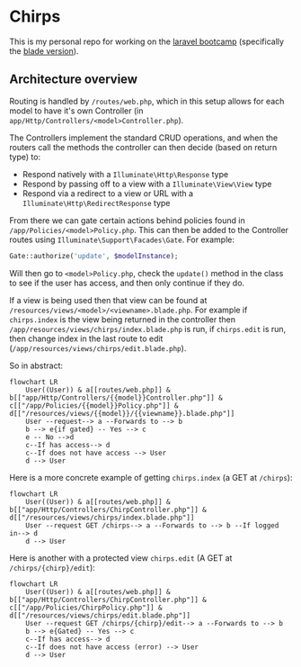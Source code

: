 # Chirps

This is my personal repo for working on the [laravel bootcamp](https://bootcamp.laravel.com/introduction) (specifically the [blade version](https://bootcamp.laravel.com/blade/installation)).


## Architecture overview

Routing is handled by `/routes/web.php`, which in this setup allows for each model to have it's own Controller (in `app/Http/Controllers/<model>Controller.php`). 

The Controllers implement the standard CRUD operations, and when the routers call the methods the controller can then decide (based on return type) to:

- Respond natively with a `Illuminate\Http\Response` type
- Respond by passing off to a view with a `Illuminate\View\View` type
- Respond via a redirect to a view or URL with a `Illuminate\Http\RedirectResponse` type

From there we can gate certain actions behind policies found in `/app/Policies/<model>Policy.php`. This can then be added to the Controller routes using `Illuminate\Support\Facades\Gate`. For example:

```php
Gate::authorize('update', $modelInstance);
```

Will then go to `<model>Policy.php`, check the `update()` method in the class to see if the user has access, and then only continue if they do.

If a view is being used then that view can be found at `/resources/views/<model>/<viewname>.blade.php`. For example if `chirps.index` is the view being returned in the controller then `/app/resources/views/chirps/index.blade.php` is run, if `chirps.edit` is run, then change index in the last route to edit (`/app/resources/views/chirps/edit.blade.php`).

So in abstract:

```mermaid
flowchart LR
    User((User)) & a[[routes/web.php]] & b[["app/Http/Controllers/{{model}}Controller.php"]] & c[["/app/Policies/{{model}}Policy.php"]] & d[["/resources/views/{{model}}/{{viewname}}.blade.php"]]
    User --request--> a --Forwards to --> b
    b --> e{if gated} -- Yes --> c
    e -- No -->d
    c--If has access--> d
    c--If does not have access --> User
    d --> User
```

Here is a more concrete example of getting `chirps.index` (a GET at `/chirps`):

```mermaid
flowchart LR
    User((User)) & a[[routes/web.php]] & b[["app/Http/Controllers/ChirpController.php"]] & d[["/resources/views/chirps/index.blade.php"]]
    User --request GET /chirps--> a --Forwards to --> b --If logged in--> d
    d --> User
```

Here is another with a protected view `chirps.edit` (A GET at `/chirps/{chirp}/edit`):

```mermaid
flowchart LR
    User((User)) & a[[routes/web.php]] & b[["app/Http/Controllers/ChirpController.php"]] & c[["/app/Policies/ChirpPolicy.php"]] & d[["/resources/views/chirps/edit.blade.php"]]
    User --request GET /chirps/{chirp}/edit--> a --Forwards to --> b
    b --> e{Gated} -- Yes --> c
    c--If has access--> d
    c--If does not have access (error) --> User
    d --> User
```

